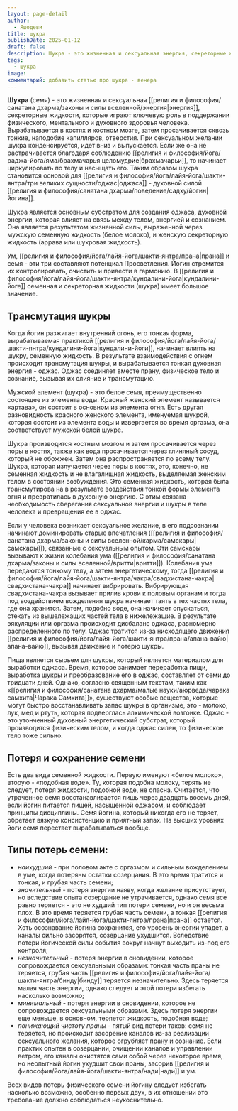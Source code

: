 ```yaml
---
layout: page-detail
author:
  - Яшодеви
title: шукра
publishDate: 2025-01-12
draft: false
description: Шукра - это жизненная и сексуальная энергия, секреторные жидкости, которые играют ключевую роль в поддержании физического, ментального и духовного здоровья человека. Шукра является основным субстратом для создания оджаса, духовной энергии, которая влияет на связь между телом, энергией и сознанием.
tags:
  - шукра
image: 
комментарий: добавить статью про шукра - венера
---
```

**Шукра** (семя) - это жизненная и сексуальная [[религия и философия/санатана дхарма/законы и силы вселенной/энергия|энергия]], секреторные жидкости, которые играют ключевую роль в поддержании физического, ментального и духовного здоровья человека. Вырабатывается в костях и костном мозге, затем просачивается сквозь тонкие, наподобие капилляров, отверстия. При сексуальном желании шукра конденсируется, идет вниз и выпускается. Если же она не растрачивается благодаря соблюдению [[религия и философия/йога/раджа-йога/яма/брахмачарья целомудрие|брахмачарьи]], то начинает циркулировать по телу и насыщать его. Таким образом шукра становится основой для [[религия и философия/йога/лайя-йога/шакти-янтра/три великих сущности/оджас|оджаса]] - духовной силой [[религия и философия/санатана дхарма/поведение/садху/йогин|йогина]].

Шукра является основным субстратом для создания оджаса, духовной энергии, которая влияет на связь между телом, энергией и сознанием. Она является результатом жизненной силы, выраженной через мужскую семенную жидкость (белое молоко), и женскую секреторную жидкость (аррава или шукровая жидкость).

Ум, [[религия и философия/йога/лайя-йога/шакти-янтра/прана|прана]] и семя - эти три составляют потенциал Просветления. Йогин стремится их контролировать, очистить и привести в гармонию. В [[религия и философия/йога/лайя-йога/шакти-янтра/кундалини-йога|кундалини-йоге]] семенная и секреторная жидкости (шукра) имеет большое значение. 

## Трансмутация шукры
Когда йогин разжигает внутренний огонь, его тонкая форма, вырабатываемая практикой [[религия и философия/йога/лайя-йога/шакти-янтра/кундалини-йога|кундалини-йоги]], начинает влиять на шукру, семенную жидкость. В результате взаимодействия с огнем происходит трансмутация шукры, и вырабатывается тонкая духовная энергия - оджас. Оджас соединяет вместе прану, физическое тело и сознание, вызывая их слияние и трансмутацию. 

Мужской элемент (шукра) - это белое семя, преимущественно состоящее из элемента воды. Красный женский элемент называется «артава», он состоит в основном из элемента огня. Есть другая разновидность красного женского элемента, именуемая шукрой, которая состоит из элемента воды и извергается во время оргазма, она соответствует мужской белой шукре. 

Шукра производится костным мозгом и затем просачивается через поры в костях, также как вода просачивается через глиняный сосуд, который не обожжен. Затем она распространяется по всему телу. Шукра, которая излучается через поры в костях, это, конечно, не семенная жидкость и не влагалищная жидкость, выделяемая женским телом в состоянии возбуждения. Это семенная жидкость, которая была трансмутирова на в результате воздействия тонкой формы элемента огня и превратилась в духовную энергию. С этим связана необходимость сберегания сексуальной энергии и шукры в теле человека и превращения ее в оджас. 

Если у человека возникает сексуальное желание, в его подсознании начинают доминировать старые впечатления ([[религия и философия/санатана дхарма/законы и силы вселенной/карма/самскары|самскары]]), связанные с сексуальным опытом. Эти самскары вызывают к жизни колебания ума ([[религия и философия/санатана дхарма/законы и силы вселенной/вритти|вритти]]). Колебания ума передаются тонкому телу, а затем энергетическому, тогда [[религия и философия/йога/лайя-йога/шакти-янтра/чакра/свадхистана-чакра|свадхистана-чакра]] начинает вибрировать. Вибрирующая свадхистана-чакра вызывает прилив крови к половым органам и тогда под воздействием вожделения шукра начинает таять в тех частях тела, где она хранится. Затем, подобно воде, она начинает опускаться, стекать из вышележащих частей тела в нижележащие. В результате эякуляции или оргазма происходит дисбаланс оджаса, равномерно распределенного по телу. Оджас тратится из-за нисходящего движения [[религия и философия/йога/лайя-йога/шакти-янтра/прана/апана-вайю|апана-вайю]], вызывая движение и потерю шукры. 

Пища является сырьем для шукры, который является материалом для выработки оджаса. Время, которое занимает переработка пищи, выработка шукры и преобразование его в оджас, составляет от семи до тридцати дней. Однако, согласно священным текстам, таким как «[[религия и философия/санатана дхарма/малые науки/аюрведа/чарака самхита|Чарака Самхита]]», существуют особые вещества, которые могут быстро восстанавливать запас шукры в организме, это - молоко, лук, мед и ртуть, которая подверглась алхимической возгонке. Оджас - это утонченный духовный энергетический субстрат, который производится физическим телом, и когда оджас силен, то физическое тело тоже сильно. 

## Потеря и сохранение семени 
Есть два вида семенной жидкости. Первую именуют «белое молоко», вторую - «подобная воде». Ту, которая подобна молоку, терять не следует, потеря жидкости, подобной воде, не опасна. Считается, что утраченное семя восстанавливается лишь через двадцать восемь дней, если йогин питается пищей, насыщенной оджасом, и соблюдает принципы дисциплины. Семя йогина, который никогда его не теряет, обретает вязкую консистенцию и приятный запах. На высших уровнях йоги семя перестает вырабатываться вообще. 

## Типы потерь семени: 
- *наихудший* - при половом акте с оргазмом и сильным вожделением в уме, когда потеряны остатки созерцания. В это время тратится и тонкая, и грубая часть семени; 
- *значительный* - потеря энергии наяву, когда желание присутствует, но вследствие опыта созерцание не утрачивается, однако семя все равно теряется - это не худший тип потери семени, но и он весьма плох. В это время теряется грубая часть семени, а тонкая [[религия и философия/йога/лайя-йога/шакти-янтра/прана|прана]] остается. Хоть осознавание йогина сохранится, его уровень энергии упадет, а каналы сильно засорятся, созерцание ухудшится. Вследствие потери йогической силы события вокруг начнут выходить из-под его контроля; 
- *незначительный* - потеря энергии в сновидении, которое сопровождается сексуальными образами: тонкая часть праны не теряется, грубая часть [[религия и философия/йога/лайя-йога/шакти-янтра/бинду|бинду]] теряется незначительно. Здесь теряется малая часть энергии, однако следует и этой потери избегать насколько возможно; 
- *минимальный* - потеря энергии в сновидении, которое не сопровождается сексуальными образами. Здесь потеря энергии еще меньше, в основном, теряется жидкость, подобная воде; 
- *понижающий чистоту праны* - пятый вид потери таков: семя не теряется, но происходит засорение каналов из-за реализации сексуального желания, которое огрубляет прану и сознание. Если практик опытен в созерцании, очищении каналов и управлении ветром, его каналы очистятся сами собой через некоторое время, но неопытный йогин ухудшит свои праны, засорив [[религия и философия/йога/лайя-йога/шакти-янтра/нади|нади]] и ум. 

Всех видов потерь физического семени йогину следует избегать насколько возможно, особенно первых двух, в их отношении это требование должно соблюдаться неукоснительно. 